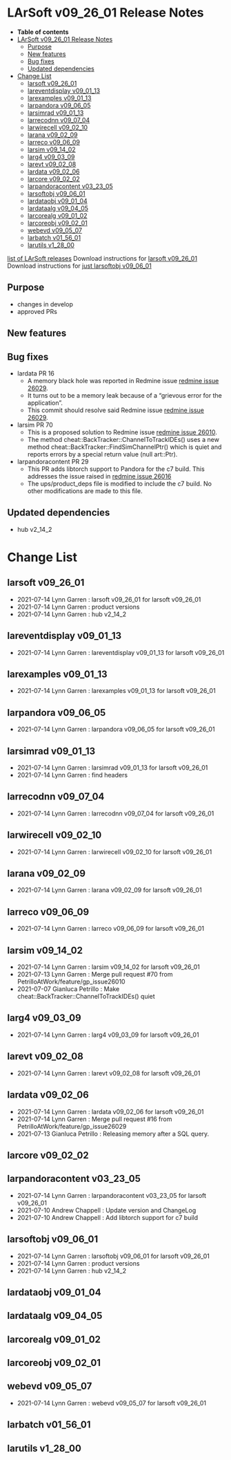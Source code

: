 LArSoft v09_26_01 Release Notes
======================================================================

-   **Table of contents**
-   [LArSoft v09_26_01 Release Notes](#LArSoft-v09_26_01-Release-Notes)
    -   [Purpose](#Purpose)
    -   [New features](#New-features)
    -   [Bug fixes](#Bug-fixes)
    -   [Updated dependencies](#Updated-dependencies)
-   [Change List](#Change-List)
    -   [larsoft v09_26_01](#larsoft-v09_26_01)
    -   [lareventdisplay v09_01_13](#lareventdisplay-v09_01_13)
    -   [larexamples v09_01_13](#larexamples-v09_01_13)
    -   [larpandora v09_06_05](#larpandora-v09_06_05)
    -   [larsimrad v09_01_13](#larsimrad-v09_01_13)
    -   [larrecodnn v09_07_04](#larrecodnn-v09_07_04)
    -   [larwirecell v09_02_10](#larwirecell-v09_02_10)
    -   [larana v09_02_09](#larana-v09_02_09)
    -   [larreco v09_06_09](#larreco-v09_06_09)
    -   [larsim v09_14_02](#larsim-v09_14_02)
    -   [larg4 v09_03_09](#larg4-v09_03_09)
    -   [larevt v09_02_08](#larevt-v09_02_08)
    -   [lardata v09_02_06](#lardata-v09_02_06)
    -   [larcore v09_02_02](#larcore-v09_02_02)
    -   [larpandoracontent v03_23_05](#larpandoracontent-v03_23_05)
    -   [larsoftobj v09_06_01](#larsoftobj-v09_06_01)
    -   [lardataobj v09_01_04](#lardataobj-v09_01_04)
    -   [lardataalg v09_04_05](#lardataalg-v09_04_05)
    -   [larcorealg v09_01_02](#larcorealg-v09_01_02)
    -   [larcoreobj v09_02_01](#larcoreobj-v09_02_01)
    -   [webevd v09_05_07](#webevd-v09_05_07)
    -   [larbatch v01_56_01](#larbatch-v01_56_01)
    -   [larutils v1_28_00](#larutils-v1_28_00)

[list of LArSoft releases](LArSoft_release_list)
Download instructions for [larsoft v09_26_01](http://scisoft.fnal.gov/scisoft/bundles/larsoft/v09_26_01/larsoft-v09_26_01.html)
Download instructions for [just larsoftobj v09_06_01](http://scisoft.fnal.gov/scisoft/bundles/larsoftobj/v09_06_01/larsoftobj-v09_06_01.html)

Purpose
--------------------

-   changes in develop
-   approved PRs

New features
------------------------------

Bug fixes
------------------------

-   lardata PR 16
    -   A memory black hole was reported in Redmine issue [redmine issue 26029](https://cdcvs.fnal.gov/redmine/issues/26029).
    -   It turns out to be a memory leak because of a “grievous error for the application”.
    -   This commit should resolve said Redmine issue [redmine issue 26029](https://cdcvs.fnal.gov/redmine/issues/26029).
-   larsim PR 70
    -   This is a proposed solution to Redmine issue [redmine issue 26010](https://cdcvs.fnal.gov/redmine/issues/26010).
    -   The method cheat::BackTracker::ChannelToTrackIDEs() uses a new method cheat::BackTracker::FindSimChannelPtr() which is quiet and reports errors by a special return value (null art::Ptr).
-   larpandoracontent PR 29
    -   This PR adds libtorch support to Pandora for the c7 build. This addresses the issue raised in [redmine issue 26016](https://cdcvs.fnal.govhttps://cdcvs.fnal.gov/redmine/issues/26016#change-84368)
    -   The ups/product_deps file is modified to include the c7 build. No other modifications are made to this file.

Updated dependencies
----------------------------------------------

-   hub v2_14_2

Change List
============================

larsoft v09_26_01
------------------------------------------

-   2021-07-14 Lynn Garren : larsoft v09_26_01 for larsoft v09_26_01
-   2021-07-14 Lynn Garren : product versions
-   2021-07-14 Lynn Garren : hub v2_14_2

lareventdisplay v09_01_13
----------------------------------------------------------

-   2021-07-14 Lynn Garren : lareventdisplay v09_01_13 for larsoft v09_26_01

larexamples v09_01_13
--------------------------------------------------

-   2021-07-14 Lynn Garren : larexamples v09_01_13 for larsoft v09_26_01

larpandora v09_06_05
------------------------------------------------

-   2021-07-14 Lynn Garren : larpandora v09_06_05 for larsoft v09_26_01

larsimrad v09_01_13
----------------------------------------------

-   2021-07-14 Lynn Garren : larsimrad v09_01_13 for larsoft v09_26_01
-   2021-07-14 Lynn Garren : find headers

larrecodnn v09_07_04
------------------------------------------------

-   2021-07-14 Lynn Garren : larrecodnn v09_07_04 for larsoft v09_26_01

larwirecell v09_02_10
--------------------------------------------------

-   2021-07-14 Lynn Garren : larwirecell v09_02_10 for larsoft v09_26_01

larana v09_02_09
----------------------------------------

-   2021-07-14 Lynn Garren : larana v09_02_09 for larsoft v09_26_01

larreco v09_06_09
------------------------------------------

-   2021-07-14 Lynn Garren : larreco v09_06_09 for larsoft v09_26_01

larsim v09_14_02
----------------------------------------

-   2021-07-14 Lynn Garren : larsim v09_14_02 for larsoft v09_26_01
-   2021-07-13 Lynn Garren : Merge pull request \#70 from PetrilloAtWork/feature/gp_issue26010
-   2021-07-07 Gianluca Petrillo : Make cheat::BackTracker::ChannelToTrackIDEs() quiet

larg4 v09_03_09
--------------------------------------

-   2021-07-14 Lynn Garren : larg4 v09_03_09 for larsoft v09_26_01

larevt v09_02_08
----------------------------------------

-   2021-07-14 Lynn Garren : larevt v09_02_08 for larsoft v09_26_01

lardata v09_02_06
------------------------------------------

-   2021-07-14 Lynn Garren : lardata v09_02_06 for larsoft v09_26_01
-   2021-07-14 Lynn Garren : Merge pull request \#16 from PetrilloAtWork/feature/gp_issue26029
-   2021-07-13 Gianluca Petrillo : Releasing memory after a SQL query.

larcore v09_02_02
------------------------------------------

larpandoracontent v03_23_05
--------------------------------------------------------------

-   2021-07-14 Lynn Garren : larpandoracontent v03_23_05 for larsoft v09_26_01
-   2021-07-10 Andrew Chappell : Update version and ChangeLog
-   2021-07-10 Andrew Chappell : Add libtorch support for c7 build

larsoftobj v09_06_01
------------------------------------------------

-   2021-07-14 Lynn Garren : larsoftobj v09_06_01 for larsoft v09_26_01
-   2021-07-14 Lynn Garren : product versions
-   2021-07-14 Lynn Garren : hub v2_14_2

lardataobj v09_01_04
------------------------------------------------

lardataalg v09_04_05
------------------------------------------------

larcorealg v09_01_02
------------------------------------------------

larcoreobj v09_02_01
------------------------------------------------

webevd v09_05_07
----------------------------------------

-   2021-07-14 Lynn Garren : webevd v09_05_07 for larsoft v09_26_01

larbatch v01_56_01
--------------------------------------------

larutils v1_28_00
------------------------------------------
